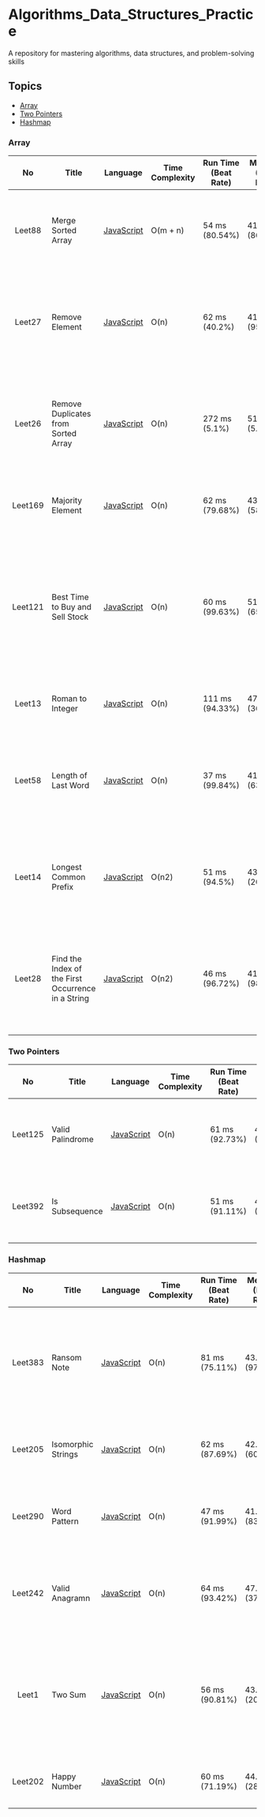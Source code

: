 # Algorithms_Data_Structures_Practice
A repository for mastering algorithms, data structures, and problem-solving skills

## Topics

- [Array](#array)
- [Two Pointers](#two-pointers)
- [Hashmap](#hashmap)

### Array

|    No    | Title                               | Language                                                             | Time Complexity | Run Time (Beat Rate)                   | Memory (Beat Rate)   | Description  | Level | 
| :------: | ----------------------------------- | -------------------------------------------------------------------- | --------------- | -------------------------------------- | ------------------- | ------------ | ----- | 
|  Leet88  | Merge Sorted Array                  | [JavaScript](Array/Leet88_MergedSortedArray.js)                      | O(m + n)        | 54 ms (80.54%)   | 41.7 mb (86.42%)    | Merge nums1 and nums2 into a single array sorted in non-decreasing order.   |  Easy |  
|  Leet27  | Remove Element                      | [JavaScript](Array/Leet27_RemoveElement.js)                          | O(n)            | 62 ms (40.2%)    | 41.3 mb (95.90%)    | Given an integer array nums and an integer val, remove all occurrences of val in nums in-place. |  Easy |
|  Leet26  | Remove Duplicates from Sorted Array | [JavaScript](Array/Leet26_RemoveDuplicatesSortedArray.js)            | O(n)            |  272 ms (5.1%)   | 51.5 mb (5.4%)      | Given an integer array nums sorted in non-decreasing order, remove the duplicates in-place. |  Easy |
|  Leet169 | Majority Element                    | [JavaScript](Array/Leet169_MajorityElement.js)                       | O(n)            |  62 ms (79.68%)  | 43.8 mb (58.34%)    | Given an array nums of size n, return the majority element.                 |  Easy |
|  Leet121 | Best Time to Buy and Sell Stock     | [JavaScript](Array/Leet121_BestTimeBuySellStock.js)                  | O(n)            |  60 ms (99.63%)  | 51.5 mb (65.64%)    | Given an array prices where prices[i] is the price of a given stock on the ith day, return the maximum profit you can achieve from this transaction.|  Easy |
|  Leet13  | Roman to Integer                    | [JavaScript](Array/Leet13_RomanToInteger.js)                         | O(n)            |  111 ms (94.33%) | 47.9 mb (36.43%)    | Given a roman numeral, convert it to an integer.                 |  Easy   |
|  Leet58  | Length of Last Word                 | [JavaScript](Array/Leet58._LengthofLastWord.js)                      | O(n)            |  37 ms (99.84%)  | 41.9 mb (63.49%)    | Given a string s consisting of words and spaces, return the length of the last word in the string.                 | Easy   |
|  Leet14  | Longest Common Prefix               | [JavaScript](Array/Leet14._LongestCommonPrefix.js)                   | O(n2)           |  51 ms (94.5%)   | 43.7 mb (20.78%)    | Write a function to find the longest common prefix string amongst an array of strings.                 |  Easy   |
|  Leet28  | Find the Index of the First Occurrence in a String | [JavaScript](Array/Leet28_FindFistIndexOccurrenceInString.js)                   | O(n2)           |  46 ms (96.72%)   | 41.1 mb (98.78%)    | Write a function to find if the argument exits in the first argument and return the index where it is found.                 |  Easy   |

### Two Pointers

|    No    | Title                               | Language                                                             | Time Complexity | Run Time (Beat Rate)                   | Memory (Beat Rate)   | Description  | Level | 
| :------: | ----------------------------------- | -------------------------------------------------------------------- | --------------- | -------------------------------------- | ------------------- | ------------ | ----- | 
|  Leet125  | Valid Palindrome                  | [JavaScript](Two-Pointers/Leet125_ValidPalindrome.js)                      | O(n)        | 61 ms (92.73%)   | 44.18 mb (88.02%)    | Given a string s, return true if it is a palindrome, or false otherwise.   |  Easy |
|  Leet392  | Is Subsequence                    | [JavaScript](Two-Pointers/Leet392._IsSubsequence.js)                       | O(n)        | 51 ms (91.11%)   | 42.60 mb (17.90%)    | Given two strings s and t, return true if s is a subsequence of t, or false otherwise.   |  Easy |

### Hashmap

|    No    | Title                               | Language                                                             | Time Complexity | Run Time (Beat Rate)                   | Memory (Beat Rate)   | Description  | Level | 
| :------: | ----------------------------------- | -------------------------------------------------------------------- | --------------- | -------------------------------------- | ------------------- | ------------ | ----- | 
|  Leet383  | Ransom Note                  | [JavaScript](Hashmap/Leet383_RansomNote.js)                      | O(n)        | 81 ms (75.11%)   | 43.08 mb (97.50%)    | Given two strings, return true if first string can be constructed with letters from the second or false.   |  Easy |
|  Leet205  | Isomorphic Strings                  | [JavaScript](Hashmap/Leet205_IsomorphicStrings.js)                      | O(n)        | 62 ms (87.69%)   | 42.92 mb (60.27%)    | Given two strings s and t, determine if they are isomorphic.   |  Easy |
|  Leet290  | Word Pattern                  | [JavaScript](Hashmap/Leet290_WordPattern.js)                      | O(n)        | 47 ms (91.99%)   | 41.6 mb (83.28%)    | Given a pattern and a string s, find if s follows the same pattern.   |  Easy |
|  Leet242  | Valid Anagramn                  | [JavaScript](Hashmap/Leet242_ValidAnagram.js)                      | O(n)        | 64 ms (93.42%)   | 47.4 mb (37.97%)    | Given two strings s and t, return true if t is an anagram of s, and false otherwise.   |  Easy |
|  Leet1  | Two Sum                  | [JavaScript](Hashmap/Leet1_TwoSum.js)                      | O(n)        | 56 ms (90.81%)   | 43.5 mb (20.94%)    | Given an array and an integer target, return indices of the two numbers in an array such that they add up to target.   |  Easy |
|  Leet202  | Happy Number                  | [JavaScript](Hashmap/Leet202_HappyNumber.js)                      | O(n)        | 60 ms (71.19%)   | 44.4 mb (28.18%)    | Check for happy number without cycle.   |  Easy |